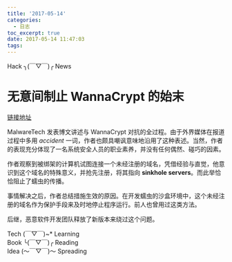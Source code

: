 ```yaml
---
title: '2017-05-14'
categories:
  - 日志
toc_excerpt: true
date: 2017-05-14 11:47:03
tags:
---
```


<div class="hr-sect">Hack ╮(￣▽￣)╭ News</div>

# 无意间制止 WannaCrypt 的始末
[链接地址](https://www.malwaretech.com/2017/05/how-to-accidentally-stop-a-global-cyber-attacks.html)

MalwareTech 发表博文讲述与 WannaCrypt 对抗的全过程。由于外界媒体在报道过程中多用 *accident* 一词，作者也颇具嘲讽意味地沿用了这种表述。当然，作者的表现充分体现了一名系统安全人员的职业素养，并没有任何偶然、碰巧的因素。

作者观察到被绑架的计算机试图连接一个未经注册的域名，凭借经验与直觉，他意识到这个域名的特殊意义，并抢先注册，将其指向 **sinkhole servers**。而此举恰恰阻止了蠕虫的传播。

事情解决之后，作者总结措施生效的原因。在开发蠕虫的沙盒环境中，这个未经注册的域名作为保护手段来及时地停止程序运行。前人也曾用过这类方法。

后继，恶意软件开发团队释放了新版本来绕过这个问题。


<div class="hr-sect">Tech (￣▽￣)~* Learning</div>



<div class="hr-sect">Book ╰(￣▽￣)╭ Reading</div>



<div class="hr-sect">Idea (～￣▽￣)～ Spreading</div>
